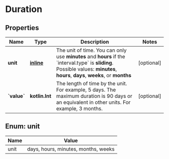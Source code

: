 
# Duration

## Properties
Name | Type | Description | Notes
------------ | ------------- | ------------- | -------------
**unit** | [**inline**](#Unit) | The unit of time. You can only use **minutes** and **hours** if the &#x60;interval.type&#x60; is **sliding**.  Possible values: **minutes**, **hours**, **days**, **weeks**, or **months** |  [optional]
**&#x60;value&#x60;** | **kotlin.Int** | The length of time by the unit. For example, 5 days.  The maximum duration is 90 days or an equivalent in other units. For example, 3 months. |  [optional]


<a name="Unit"></a>
## Enum: unit
Name | Value
---- | -----
unit | days, hours, minutes, months, weeks



